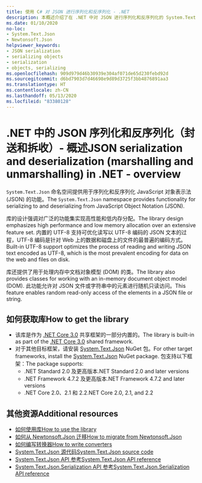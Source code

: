 ```yaml
---
title: 使用 C# 对 JSON 进行序列化和反序列化 - .NET
description: 本概述介绍了在 .NET 中对 JSON 进行序列化和反序列化的 System.Text.Json 命名空间功能。
ms.date: 01/10/2020
no-loc:
- System.Text.Json
- Newtonsoft.Json
helpviewer_keywords:
- JSON serialization
- serializing objects
- serialization
- objects, serializing
ms.openlocfilehash: 909d979d46b30939e304af071de65d230febd92d
ms.sourcegitcommit: d6bd7903d7d46698e9d89d3725f3bb4876891aa3
ms.translationtype: HT
ms.contentlocale: zh-CN
ms.lasthandoff: 05/13/2020
ms.locfileid: "83380128"
---
```

# <a name="json-serialization-and-deserialization-marshalling-and-unmarshalling-in-net---overview"></a><span data-ttu-id="a5cd7-103">.NET 中的 JSON 序列化和反序列化（封送和拆收）- 概述</span><span class="sxs-lookup"><span data-stu-id="a5cd7-103">JSON serialization and deserialization (marshalling and unmarshalling) in .NET - overview</span></span>

<span data-ttu-id="a5cd7-104">`System.Text.Json` 命名空间提供用于序列化和反序列化 JavaScript 对象表示法 (JSON) 的功能。</span><span class="sxs-lookup"><span data-stu-id="a5cd7-104">The `System.Text.Json` namespace provides functionality for serializing to and deserializing from JavaScript Object Notation (JSON).</span></span>

<span data-ttu-id="a5cd7-105">库的设计强调对广泛的功能集实现高性能和低内存分配。</span><span class="sxs-lookup"><span data-stu-id="a5cd7-105">The library design emphasizes high performance and low memory allocation over an extensive feature set.</span></span> <span data-ttu-id="a5cd7-106">内置的 UTF-8 支持可优化读写以 UTF-8 编码的 JSON 文本的过程，UTF-8 编码是针对 Web 上的数据和磁盘上的文件的最普遍的编码方式。</span><span class="sxs-lookup"><span data-stu-id="a5cd7-106">Built-in UTF-8 support optimizes the process of reading and writing JSON text encoded as UTF-8, which is the most prevalent encoding for data on the web and files on disk.</span></span>

<span data-ttu-id="a5cd7-107">库还提供了用于处理内存中文档对象模型 (DOM) 的类。</span><span class="sxs-lookup"><span data-stu-id="a5cd7-107">The library also provides classes for working with an in-memory document object model (DOM).</span></span> <span data-ttu-id="a5cd7-108">此功能允许对 JSON 文件或字符串中的元素进行随机只读访问。</span><span class="sxs-lookup"><span data-stu-id="a5cd7-108">This feature enables random read-only access of the elements in a JSON file or string.</span></span>

## <a name="how-to-get-the-library"></a><span data-ttu-id="a5cd7-109">如何获取库</span><span class="sxs-lookup"><span data-stu-id="a5cd7-109">How to get the library</span></span>

* <span data-ttu-id="a5cd7-110">该库是作为 [.NET Core 3.0](https://aka.ms/netcore3download) 共享框架的一部分内置的。</span><span class="sxs-lookup"><span data-stu-id="a5cd7-110">The library is built-in as part of the [.NET Core 3.0](https://aka.ms/netcore3download) shared framework.</span></span>
* <span data-ttu-id="a5cd7-111">对于其他目标框架，请安装 [System.Text.Json](https://www.nuget.org/packages/System.Text.Json) NuGet 包。</span><span class="sxs-lookup"><span data-stu-id="a5cd7-111">For other target frameworks, install the [System.Text.Json](https://www.nuget.org/packages/System.Text.Json) NuGet package.</span></span> <span data-ttu-id="a5cd7-112">包支持以下框架：</span><span class="sxs-lookup"><span data-stu-id="a5cd7-112">The package supports:</span></span>
  * <span data-ttu-id="a5cd7-113">.NET Standard 2.0 及更高版本</span><span class="sxs-lookup"><span data-stu-id="a5cd7-113">.NET Standard 2.0 and later versions</span></span>
  * <span data-ttu-id="a5cd7-114">.NET Framework 4.7.2 及更高版本</span><span class="sxs-lookup"><span data-stu-id="a5cd7-114">.NET Framework 4.7.2 and later versions</span></span>
  * <span data-ttu-id="a5cd7-115">.NET Core 2.0、2.1 和 2.2</span><span class="sxs-lookup"><span data-stu-id="a5cd7-115">.NET Core 2.0, 2.1, and 2.2</span></span>

## <a name="additional-resources"></a><span data-ttu-id="a5cd7-116">其他资源</span><span class="sxs-lookup"><span data-stu-id="a5cd7-116">Additional resources</span></span>

* [<span data-ttu-id="a5cd7-117">如何使用库</span><span class="sxs-lookup"><span data-stu-id="a5cd7-117">How to use the library</span></span>](system-text-json-how-to.md)
* <span data-ttu-id="a5cd7-118">[如何从 Newtonsoft.Json 迁移](system-text-json-migrate-from-newtonsoft-how-to.md)</span><span class="sxs-lookup"><span data-stu-id="a5cd7-118">[How to migrate from Newtonsoft.Json](system-text-json-migrate-from-newtonsoft-how-to.md)</span></span>
* [<span data-ttu-id="a5cd7-119">如何编写转换器</span><span class="sxs-lookup"><span data-stu-id="a5cd7-119">How to write converters</span></span>](system-text-json-converters-how-to.md)
* <span data-ttu-id="a5cd7-120">[System.Text.Json 源代码](https://github.com/dotnet/runtime/tree/81bf79fd9aa75305e55abe2f7e9ef3f60624a3a1/src/libraries/System.Text.Json)</span><span class="sxs-lookup"><span data-stu-id="a5cd7-120">[System.Text.Json source code](https://github.com/dotnet/runtime/tree/81bf79fd9aa75305e55abe2f7e9ef3f60624a3a1/src/libraries/System.Text.Json)</span></span>
* <span data-ttu-id="a5cd7-121">[System.Text.Json API 参考](xref:System.Text.Json)</span><span class="sxs-lookup"><span data-stu-id="a5cd7-121">[System.Text.Json API reference](xref:System.Text.Json)</span></span>
* <span data-ttu-id="a5cd7-122">[System.Text.Json.Serialization API 参考](xref:System.Text.Json.Serialization)</span><span class="sxs-lookup"><span data-stu-id="a5cd7-122">[System.Text.Json.Serialization API reference](xref:System.Text.Json.Serialization)</span></span>
<!-- * [Roadmap](https://github.com/dotnet/runtime/blob/81bf79fd9aa75305e55abe2f7e9ef3f60624a3a1/src/libraries/System.Text.Json/roadmap/README.md)-->
